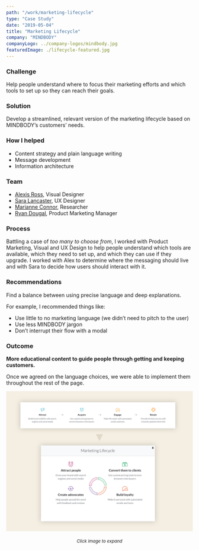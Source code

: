 ```yaml
---
path: "/work/marketing-lifecycle"
type: "Case Study"
date: "2019-05-04"
title: "Marketing Lifecycle"
company: "MINDBODY"
companyLogo: ../company-logos/mindbody.jpg
featuredImage: ./lifecycle-featured.jpg
---
```


### Challenge

Help people understand where to focus their marketing efforts and which tools to set up so they can reach their goals.

### Solution

Develop a streamlined, relevant version of the marketing lifecycle based on MINDBODY’s customers’ needs.

### How I helped

- Content strategy and plain language writing
- Message development
- Information architecture

### Team

- <a href="https://www.linkedin.com/in/alexis-elan-ross/" rel="noopener noreferrer" target="_blank">Alexis Ross</a>, Visual Designer
- <a href="https://www.linkedin.com/in/heysaralancaster/" rel="noopener noreferrer" target="_blank">Sara Lancaster</a>, UX Designer
- <a href="https://www.linkedin.com/in/marianneconner/" rel="noopener noreferrer" target="_blank">Marianne Connor</a>, Researcher
- <a href="https://www.linkedin.com/in/rmdougal" rel="noopener noreferrer" target="_blank">Ryan Dougal</a>, Product Marketing Manager

### Process

Battling a case of _too many to choose from_, I worked with Product Marketing, Visual and UX Design to help people understand which tools are available, which they need to set up, and which they can use if they upgrade. I worked with Alex to determine where the messaging should live and with Sara to decide how users should interact with it.

### Recommendations

Find a balance between using precise language and deep explanations.

For example, I recommended things like:

- Use little to no marketing language (we didn’t need to pitch to the user)
- Use less MINDBODY jargon
- Don’t interrupt their flow with a modal

### Outcome

**More educational content to guide people through getting and keeping customers.**

Once we agreed on the language choices, we were able to implement them throughout the rest of the page.

![Marketing lifecycle before and after](marketing-lifecycle-demo.png)

<center><small><em>Click image to expand</em></small></center>
